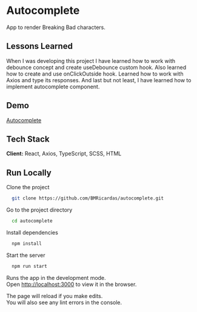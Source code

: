 # Autocomplete

App to render Breaking Bad characters.

## Lessons Learned

When I was developing this project I have learned how to work with debounce concept and create useDebounce custom hook. Also learned how to create and use onClickOutside hook. Learned how to work with Axios and type its responses. And last but not least, I have learned how to implement autocomplete component.

## Demo

[Autocomplete](https://bmricardas.github.io/autocomplete/)

## Tech Stack

**Client:** React, Axios, TypeScript, SCSS, HTML

## Run Locally

Clone the project

```bash
  git clone https://github.com/BMRicardas/autocomplete.git
```

Go to the project directory

```bash
  cd autocomplete
```

Install dependencies

```bash
  npm install
```

Start the server

```bash
  npm run start
```

Runs the app in the development mode.\
Open [http://localhost:3000](http://localhost:3000) to view it in the browser.

The page will reload if you make edits.\
You will also see any lint errors in the console.
